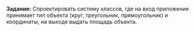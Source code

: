 **Задание:**
Спроектировать систему классов, где на вход приложение принимает тип объекта (круг, треугольник, прямоугольник) и координаты, на выходе выдать площадь объекта.
